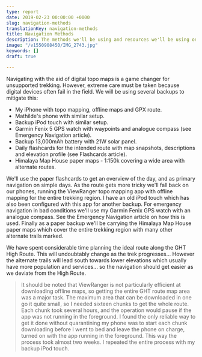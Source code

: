 ```yaml
---
type: report
date: 2019-02-23 00:00:00 +0000
slug: navigation-methods
translationKey: navigation-methods
title: Navigation Methods
description: The methods we'll be using and resources we'll be using on the trek.
image: "/v1550908450/IMG_2743.jpg"
keywords: []
draft: true

---
```

Navigating with the aid of digital topo maps is a game changer for unsupported trekking. However, extreme care must be taken because digital devices often fail in the field. We will be using several backups to mitigate this:

* My iPhone with topo mapping, offline maps and GPX route.
* Mathilde's phone with similar setup.
* Backup iPod touch with similar setup.
* Garmin Fenix 5 GPS watch with waypoints and analogue compass (see Emergency Navigation article).
* Backup 13,000mAh battery with 21W solar panel.
* Daily flashcards for the intended route with map snapshots, descriptions and elevation profile (see Flashcards article).
* Himalaya Map House paper maps - 1:150k covering a wide area with alternate routes.

We'll use the paper flashcards to get an overview of the day, and as primary navigation on simple days. As the route gets more tricky we'll fall back on our phones, running the ViewRanger topo mapping app with offline mapping for the entire trekking region. I have an old iPod touch which has also been configured with this app for another backup. For emergency navigation in bad conditions we'll use my Garmin Fenix GPS watch with an analogue compass. See the Emergency Navigation article on how this is used. Finally as a paper backup we'll be carrying the Himalaya Map House paper maps which cover the entire trekking region with many other alternate trails marked.

We have spent considerable time planning the ideal route along the GHT High Route. This will undoubtably change as the trek progresses... However the alternate trails will lead south towards lower elevations which usually have more population and services... so the navigation should get easier as we deviate from the High Route.

> It should be noted that ViewRanger is not particularly efficient at downloading offline maps, so getting the entire GHT route map area was a major task. The maximum area that can be downloaded in one go it quite small, so I needed sixteen chunks to get the whole route. Each chunk took several hours, and the operation would pause if the app was not running in the foreground. I found the only reliable way to get it done without quarantining my phone was to start each chunk downloading before I went to bed and leave the phone on charge, turned on with the app running in the foreground. This way the process took almost two weeks. I repeated the entire process with my backup iPod touch.